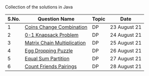 Collection of the solutions in Java

S.No. | Question Name | Topic | Date |
------|---------------|-------|------|
1 | [ Coins Change Combination ](https://github.com/245charan/DSA/blob/main/Dynamic%20Programming/CoinsChangeCombination.java) | DP  | 23 August 21 |
2 | [ 0-1 Knapsack Problem ](https://github.com/245charan/DSA/blob/main/Dynamic%20Programming/01Knapsack.java) | DP  | 24 August 21 |
3 | [ Matrix Chain Multiplication  ](https://github.com/245charan/DSA/blob/main/Dynamic%20Programming/MatrixChainMultiplication.java) | DP  | 25 August 21 |
4 | [ Egg Dropping Puzzle ](https://github.com/245charan/DSA/blob/main/Dynamic%20Programming/eggDrop.java) | DP  | 26 August 21 |
5 | [ Equal Sum Partition ](https://github.com/245charan/DSA/blob/main/Dynamic%20Programming/equalPartition.java) | DP  | 27 August 21 |
6 | [ Count Friends Pairings ](https://github.com/245charan/DSA/blob/main/Dynamic%20Programming/countFriendsPairings.java) | DP  | 28 August 21 |



